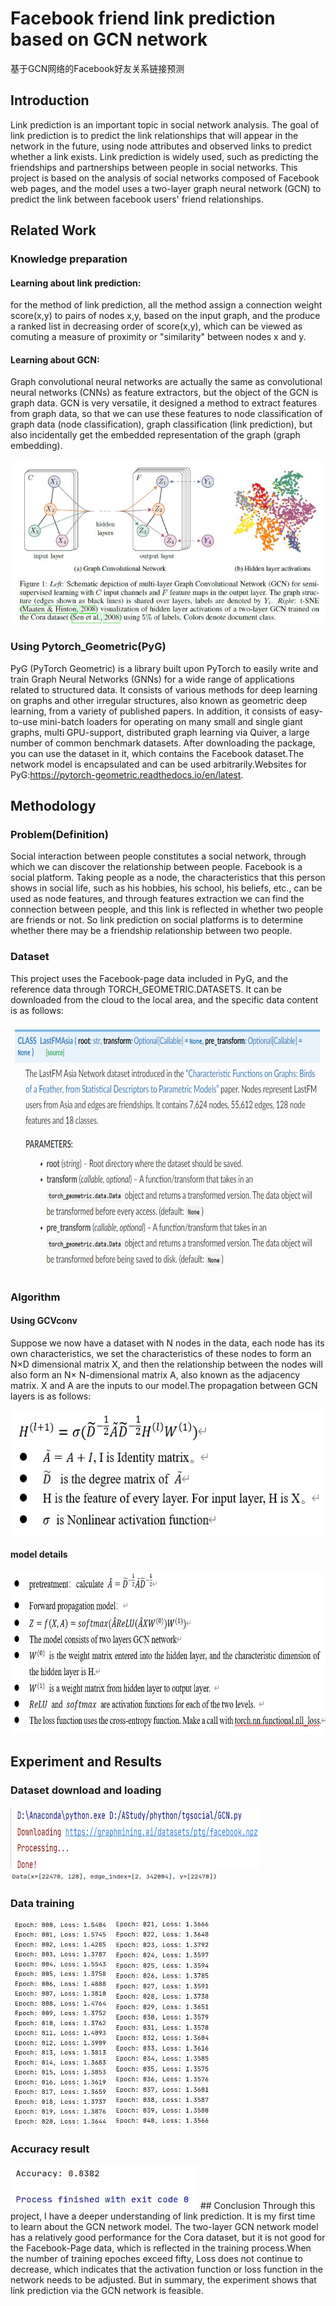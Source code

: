 # Facebook friend link prediction based on GCN network
基于GCN网络的Facebook好友关系链接预测
## Introduction
Link prediction is an important topic in social network analysis. The goal of link prediction is to predict the link relationships that will appear in the network in the future, using node attributes and observed links to predict whether a link exists. Link prediction is widely used, such as predicting the friendships and partnerships between people in social networks. This project is based on the analysis of social networks composed of Facebook web pages, and the model uses a two-layer graph neural network (GCN) to predict the link between facebook users' friend relationships.
## Related Work
### Knowledge preparation
#### Learning about link prediction:
for the method of link prediction, all the method assign a connection weight score(x,y) to pairs of nodes x,y, based on the input graph, and the produce a ranked list in decreasing order of score(x,y), which can be viewed as comuting a measure of proximity or "similarity" between nodes x and y.
#### Learning about GCN:
Graph convolutional neural networks are actually the same as convolutional neural networks (CNNs) as feature extractors, but the object of the GCN is graph data. GCN is very versatile, it designed a method to extract features from graph data, so that we can use these features to node classification of graph data (node classification), graph classification (link prediction), but also incidentally get the embedded representation of the graph (graph embedding).

![Image text](https://github.com/smy123-miao/mygitgo/blob/master/img/GCNmoxing.JPG)

### Using Pytorch_Geometric(PyG)
PyG (PyTorch Geometric) is a library built upon PyTorch to easily write and train Graph Neural Networks (GNNs) for a wide range of applications related to structured data.
It consists of various methods for deep learning on graphs and other irregular structures, also known as geometric deep learning, from a variety of published papers. In addition, it consists of easy-to-use mini-batch loaders for operating on many small and single giant graphs, multi GPU-support, distributed graph learning via Quiver, a large number of common benchmark datasets. After downloading the package, you can use the dataset in it, which contains the Facebook dataset.The network model is encapsulated and can be used arbitrarily.Websites for PyG:https://pytorch-geometric.readthedocs.io/en/latest.
## Methodology
### Problem(Definition)
Social interaction between people constitutes a social network, through which we can discover the relationship between people. Facebook is a social platform. Taking people as a node, the characteristics that this person shows in social life, such as his hobbies, his school, his beliefs, etc., can be used as node features, and through features extraction we can find the connection between people, and this link is reflected in whether two people are friends or not. So link prediction on social platforms is to determine whether there may be a friendship relationship between two people.
### Dataset
This project uses the Facebook-page data included in PyG, and the reference data through TORCH_GEOMETRIC.DATASETS. It can be downloaded from the cloud to the local area, and the specific data content is as follows:

<img src="https://github.com/smy123-miao/mygitgo/blob/master/img/datashow.png" width="800" height="400" alt="hh"/>

### Algorithm
#### Using GCVconv

Suppose we now have a dataset with N nodes in the data, each node has its own characteristics, we set the characteristics of these nodes to form an N×D dimensional matrix X, and then the relationship between the nodes will also form an N× N-dimensional matrix A, also known as the adjacency matrix. X and A are the inputs to our model.The propagation between GCN layers is as follows:

<img src="https://github.com/smy123-miao/mygitgo/blob/master/img/formula-GCN.png" width="600" height="200" alt="hh"/>

#### model details

<img src="https://github.com/smy123-miao/mygitgo/blob/master/img/model_pro.png" width="800" height="260" alt="hh"/>

## Experiment and Results
### Dataset download and loading

<img src="https://github.com/smy123-miao/mygitgo/blob/master/img/dataset_download.png" width="400" height="100" alt="hh"/>

<img src="https://github.com/smy123-miao/mygitgo/blob/master/img/dataset_load.png" width="331" height="15" alt="hh"/>

### Data training

<img src="https://github.com/smy123-miao/mygitgo/blob/master/img/train1.png" width="160" height="331" alt="hh"/> 
<img src="https://github.com/smy123-miao/mygitgo/blob/master/img/train2.png" width="160" height="331" alt="hh"/>

### Accuracy result
<img src="https://github.com/smy123-miao/mygitgo/blob/master/img/accuracy.png" width="300" height="70" alt="hh"/>
## Conclusion
Through this project, I have a deeper understanding of link prediction. It is my first time to learn about the GCN network model. The two-layer GCN network model has a relatively good performance for the Cora dataset, but it is not good for the Facebook-Page data, which is reflected in the training process.When the number of training epoches  exceed fifty, Loss does not continue to decrease, which indicates that the activation function or loss function in the network needs to be adjusted. But in summary, the experiment shows that link prediction via the GCN network is feasible.


